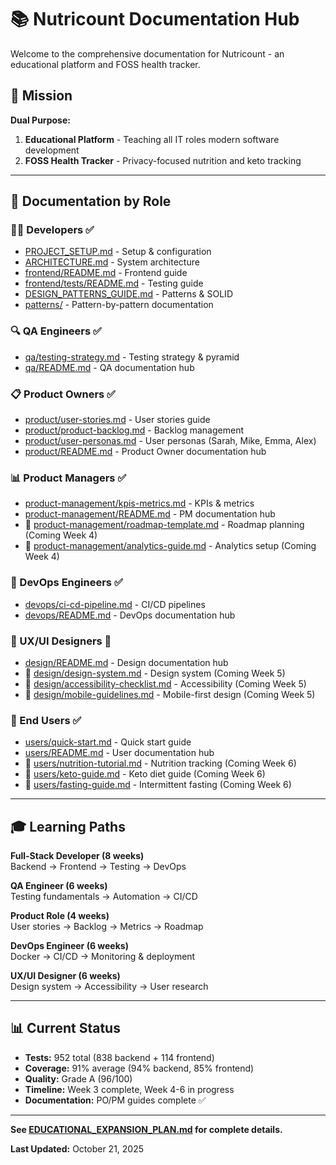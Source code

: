 # 📚 Nutricount Documentation Hub

Welcome to the comprehensive documentation for Nutricount - an educational platform and FOSS health tracker.

## 🎯 Mission

**Dual Purpose:**
1. **Educational Platform** - Teaching all IT roles modern software development
2. **FOSS Health Tracker** - Privacy-focused nutrition and keto tracking

---

## 📖 Documentation by Role

### 👨‍💻 Developers ✅
- [PROJECT_SETUP.md](../PROJECT_SETUP.md) - Setup & configuration
- [ARCHITECTURE.md](../ARCHITECTURE.md) - System architecture
- [frontend/README.md](../frontend/README.md) - Frontend guide
- [frontend/tests/README.md](../frontend/tests/README.md) - Testing guide
- [DESIGN_PATTERNS_GUIDE.md](../DESIGN_PATTERNS_GUIDE.md) - Patterns & SOLID
- [patterns/](patterns/) - Pattern-by-pattern documentation

### 🔍 QA Engineers ✅
- [qa/testing-strategy.md](qa/testing-strategy.md) - Testing strategy & pyramid
- [qa/README.md](qa/README.md) - QA documentation hub

### 📋 Product Owners ✅
- [product/user-stories.md](product/user-stories.md) - User stories guide
- [product/product-backlog.md](product/product-backlog.md) - Backlog management
- [product/user-personas.md](product/user-personas.md) - User personas (Sarah, Mike, Emma, Alex)
- [product/README.md](product/README.md) - Product Owner documentation hub

### 📊 Product Managers ✅
- [product-management/kpis-metrics.md](product-management/kpis-metrics.md) - KPIs & metrics
- [product-management/README.md](product-management/README.md) - PM documentation hub
- 📝 [product-management/roadmap-template.md](product-management/) - Roadmap planning (Coming Week 4)
- 📝 [product-management/analytics-guide.md](product-management/) - Analytics setup (Coming Week 4)

### 🚀 DevOps Engineers ✅
- [devops/ci-cd-pipeline.md](devops/ci-cd-pipeline.md) - CI/CD pipelines
- [devops/README.md](devops/README.md) - DevOps documentation hub

### 🎨 UX/UI Designers 📝
- [design/README.md](design/README.md) - Design documentation hub
- 📝 [design/design-system.md](design/) - Design system (Coming Week 5)
- 📝 [design/accessibility-checklist.md](design/) - Accessibility (Coming Week 5)
- 📝 [design/mobile-guidelines.md](design/) - Mobile-first design (Coming Week 5)

### 👤 End Users ✅
- [users/quick-start.md](users/quick-start.md) - Quick start guide
- [users/README.md](users/README.md) - User documentation hub
- 📝 [users/nutrition-tutorial.md](users/) - Nutrition tracking (Coming Week 6)
- 📝 [users/keto-guide.md](users/) - Keto diet guide (Coming Week 6)
- 📝 [users/fasting-guide.md](users/) - Intermittent fasting (Coming Week 6)

---

## 🎓 Learning Paths

**Full-Stack Developer (8 weeks)**  
Backend → Frontend → Testing → DevOps

**QA Engineer (6 weeks)**  
Testing fundamentals → Automation → CI/CD

**Product Role (4 weeks)**  
User stories → Backlog → Metrics → Roadmap

**DevOps Engineer (6 weeks)**  
Docker → CI/CD → Monitoring & deployment

**UX/UI Designer (6 weeks)**  
Design system → Accessibility → User research

---

## 📊 Current Status

- **Tests:** 952 total (838 backend + 114 frontend)
- **Coverage:** 91% average (94% backend, 85% frontend)
- **Quality:** Grade A (96/100)
- **Timeline:** Week 3 complete, Week 4-6 in progress
- **Documentation:** PO/PM guides complete ✅

---

**See [EDUCATIONAL_EXPANSION_PLAN.md](../EDUCATIONAL_EXPANSION_PLAN.md) for complete details.**

**Last Updated:** October 21, 2025
